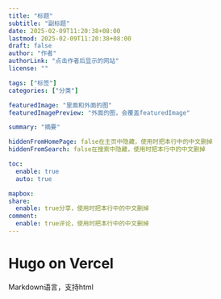 ```yaml
---
title: "标题"
subtitle: "副标题"
date: 2025-02-09T11:20:38+08:00
lastmod: 2025-02-09T11:20:38+08:00
draft: false
author: "作者"
authorLink: "点击作者后显示的网站"
license: ""

tags: ["标签"]
categories: ["分类"]

featuredImage: "里面和外面的图"
featuredImagePreview: "外面的图，会覆盖featuredImage"

summary: "摘要"

hiddenFromHomePage: false在主页中隐藏，使用时把本行中的中文删掉
hiddenFromSearch: false在搜索中隐藏，使用时把本行中的中文删掉

toc:
  enable: true
  auto: true

mapbox:
share:
  enable: true分享，使用时把本行中的中文删掉
comment:
  enable: true评论，使用时把本行中的中文删掉
---
```


# Hugo on Vercel
Markdown语言，支持html
